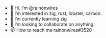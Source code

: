 - 👋 Hi, I’m @rainonwires
- 👀 I’m interested in zig, rust, lobster, carbon.
- 🌱 I’m currently learning zig
- 💞️ I’m looking to collaborate on anything!
- 📫 How to reach me rainonwires#3520

<!---
rainonwires is a ✨ special ✨ repository because its `README.md` (this file) appears on your GitHub profile.
You can click the Preview link to take a look at your changes.
--->
